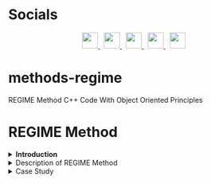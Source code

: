 # Socials

<p align="center">
  <a href="https://discord.com/users/xaprier#6129" target="_blank" rel="noreferrer">
    <img src="https://raw.githubusercontent.com/danielcranney/readme-generator/main/public/icons/socials/discord.svg" width="32" height="32" />
  </a>&nbsp
  <a href="https://www.github.com/xaprier" target="_blank" rel="noreferrer">
    <img src="https://raw.githubusercontent.com/danielcranney/readme-generator/main/public/icons/socials/github.svg" width="32" height="32" />
  </a>&nbsp
  <a href="http://www.instagram.com/xaprier.dev" target="_blank" rel="noreferrer">
    <img src="https://raw.githubusercontent.com/danielcranney/readme-generator/main/public/icons/socials/instagram.svg" width="32" height="32" />
  </a>&nbsp
  <a href="https://www.linkedin.com/in/xaprier/" target="_blank" rel="noreferrer">
    <img src="https://raw.githubusercontent.com/danielcranney/readme-generator/main/public/icons/socials/linkedin.svg" width="32" height="32" />
  </a>&nbsp
  <a href="https://twitter.com/xaprier_dev" target="_blank" rel="noreferrer">
    <img src="https://raw.githubusercontent.com/danielcranney/readme-generator/main/public/icons/socials/twitter.svg" width="32" height="32" />
  </a>
</p>

# methods-regime
 REGIME Method C++ Code With Object Oriented Principles 

# REGIME Method
<details>
    <summary><b>Introduction</b></summary>
    <p>
    The REGIME method, initially introduced by Hinloopen, Nijkamp, and Rietveld in
1983 [6, 7] is a multiple attribute qualitative method which solves the problem
using the REGIME matrix, and a final ranking of the alternatives is done. In the
final ranking, the weight of attributes, introduced by the decision maker, is
important and can influence the results. This technique is used for ranking the
sawability of ornamental and building stones [8] and evaluation and ranking of
coastal areas [9] due to its features. The REGIME method, used in various fields,
has the following features:
    </p>
    <ul>
      <li>It is one of the compensatory methods;</li>
      <li>The attributes are independent of each other;</li>
      <li>There is no need to convert the qualitative attributes into the quantitative
attributes.</li>
    </ul>
    <p>
    In this method, the matrix of alternatives and attributes is firstly formed based on
the information received from the decision maker as in Eq. (<a href="#1.1">1.1</a>).
    </p>
    <table align="center" border="true">
        <p align="center" id="1.1"><b>(1.1)</b>X<sub>(m,n)</sub>; i = 1,...,m; j = 1,...,n</p>
        <tr>
            <td><i>r</i><sub>11</sub></td>
            <td>...</td>
            <td><i>r</i><sub>1j</sub></td>
            <td>...</td>
            <td><i>r</i><sub>1n</sub></td>
        </tr>
        <tr>
            <td>...</td>
            <td>...</td>
            <td>...</td>
            <td>...</td>
            <td>...</td>
        </tr>
        <tr>
            <td><i>r</i><sub>i1</sub></td>
            <td>...</td>
            <td><i>r</i><sub>ij</sub></td>
            <td>...</td>
            <td><i>r</i><sub>in</sub></td>
        </tr>
        <tr>
            <td>...</td>
            <td>...</td>
            <td>...</td>
            <td>...</td>
            <td>...</td>
        </tr>
        <tr>
            <td><i>r</i><sub>m1</sub></td>
            <td>...</td>
            <td><i>r</i><sub>mj</sub></td>
            <td>...</td>
            <td><i>r</i><sub>mn</sub></td>
        </tr>
    </table><br>
</details>
<details>
  <summary>Description of REGIME Method</summary>

  ## 2.1 Superiority Index
  <p>
  In decision matrix of Eq. (2.1), r<sub>ij</sub> is the element of the decision matrix for <i>i</i>th
alternative in <i>j</i>th attribute. Then, the decision maker provides the weight of
attributes [ w<sub>1</sub> ; w<sub>2</sub> ; ... ; w<sub>n</sub> ]:
  </p>
  <p>
  The set of attributes in which alternative A<sub><i>f</i></sub> is at least as good as alternative A<sub><i>l</i></sub> ,
displayed by Ê<sub><i>fl</i></sub> .
 </p>

 ## 2.2 Superiority Identifier
 <p>
 The superiority identifier is calculated by Eq. (<a href="#2.2">2.2</a>).
 </p>
 <p align="center" id="2.2">
  <img alt="Eq 2.2" width="400" src="assets/formula1.png">
  </img>
  <br>
  (2.2)
  <br>
 </p>
 <p>where <i>w<sub>j</sub></i> represents the weight of attributes provided by the decision maker.</p>

 ## 2.3 Impacts Matrix
 <p>
 This matrix is derived from ranking the alternatives based on the attributes which
rank the alternatives from decision-matrix information.
 </p>

 ## 2.4 REGIME Matrix
 <p>
  The REGIME matrix is derived from pairwise comparison of alternatives. For example, if two alternatives of <i>A<sub>1</sub> , A<sub>2</sub> &isin; A</i> are considered, the status of <i>A<sub>1</sub> , A<sub>2</sub></i> alternatives should be compared to each other in all attributes.
 </p>
 <p>
 For each <i>C<sub>j</sub></i> attribute, the <i>E<sub>fl,j</sub></i> identifier is defined for each (<i>A<sub>f</sub> , A<sub>l</sub></i>) alternative as in Eq. (<a href="#2.3">2.3</a>) [6, 9].
 </p>
 <p align="center" id="2.3">
  <img src="assets/formula2.png" width="400"  alt="Eq 2.3">
  <br>
  (2.3)
 </p>
 <p>
 where (<i>r<sub>lj</sub> , r<sub>fj</sub></i> ) indicates the rank of (<i>A<sub>l</sub> , A<sub>f</sub></i> ) alternative based on the attribute <i>C<sub>j</sub></i> . When two alternatives are examined in all attributes, a vector is defined as in Eq. (<a href="#2.4">2.4</a>) [6, 9].
 </p>
 <p align="center" id="2.4">
  <img src="assets/formula3.png" width="400"  alt="Eq 2.4"></img><br>(2.4)
 </p>
 <p>
 The vector of Eq. (<a href="#2.4">2.4</a>) is called the REGIME, and the total matrix is result of the REGIME vectors.
 </p>

 ## 2.5 The Guide Index
 <b>The first technique:</b> The guide index <i>Ê<sub>jl</sub></i> is introduced as in Eq. (<a href="#2.5">2.5</a>) [9].
 <p align="center" id="2.5">
  <img src="assets/formula4.png" width="400" height="150" alt="Eq 2.5"></img><br>(2.5)
 </p>
 <i>Ê<sub>fl</sub></i> obtains a final ranking of alternatives.<br>

 The second technique: The value of the best alternative is obtained by the superior identifier <i>Ê<sub>fl</sub></i>. In fact, the REGIME method is based on the <i>Ê<sub>fl</sub></i> - <i>Ê<sub>lf</sub></i> subtract. The positive result of subtract indicates that alternative <i>A<sub>f</sub></i> is superior to the alternative <i>A<sub>l</sub></i> , and the negative result demonstrates the superiority of alternative <i>A<sub>l</sub></i> over alternative <i>A<sub>f</sub></i> .

 ## 2.6 The Final Ranking of Alternatives
 According to the two techniques presented in the previous step, the final ranking of alternatives can be determined based on the guide index.
</details>

<details>
  <summary>Case Study</summary>
  The dam construction project should be implemented by the relevant ministry. The project can be implemented by the relevant ministry (A<sub>1</sub>), domestic contractor (A<sub>2</sub>), or foreign contractor (A<sub>3</sub>). Attributes such as cost (C<sub>1</sub>), strength (<sub>2</sub>C), national reputation (C<sub>3</sub>), capacity (C<sub>4</sub>), and work hardness (C<sub>5</sub>) are available for decision making. <a href="#fig1.1">Fig. 1.1</a> displays the decision matrix. Further, <a href="#t1.1">Table 1.1</a> indicates the weight of the attributes. The purpose is to select the best contractor and express the final ranking of alternatives by the REGIME method.
  <br><br>
  <p align="center" id="fig1.1">
    <img src="assets/study1.png" width="400"></img><br>
    (Fig 1.1)
  </p>
  <p align="center" id="t1.1">
    <img src="assets/study2.png" width="400"></img><br>
    (Table 1.1)
  </p>

  ## Solution
  ### Superiority Index
  <p>
    The superiority attribute is computed as follows:
    <p align="center"><img src="assets/study3.png" width="400"></img></p>
  </p>

  ### Superiority Identifier
  <p>
    The superiority identifier is as follows:
    <p align="center"><img src="assets/study4.png" width="400"></img></p>
  </p>

  ### Impacts Matrix
  <p>
    Initially, the impacts matrix is formed based on ranking the alternatives. The negative attributes of cost and work hardness should be considered in this matrix. The first rank belongs to the lowest value, and the impacts matrix is as shown in <a href="#fig1.2">Fig. 1.2</a>.
    <p align="center" id="fig1.2">
      <img src="assets/study5.png" width="400"></img><br>
      (Fig 1.2)
    </p>
  </p>

  ### REGIME Matrix
  <p>
    The REGIME matrix, obtained from pairwise comparison in the impact matrix, is formed as shown in <a href="#fig1.3">Fig. 1.3</a>.
    <br>&nbsp;&nbsp;&nbsp;As:
    <p align="center">
      <img src="assets/study6.png" width="400"></img><br><br>
      <img src="assets/study7.png" id="fig1.3" width="400"></img><br>
      (Fig 1.3) REGIME Matrix
    </p>
  </p>

  ### The Guide Index
  <p>
    The guide index is obtained as follows:
    <p align="center">
      <i><b>
      Ê<sub>12</sub> = -0.500<br>
      Ê<sub>13</sub> = -0.500<br>
      Ê<sub>21</sub> = 0.500<br>
      Ê<sub>23</sub> = -0.300<br>
      Ê<sub>31</sub> = 0.500<br>
      Ê<sub>32</sub> = 0.300<br>
      </b></i>
    </p>
  </p>

  ### The Final Ranking of Alternatives
  <p>
    The positive values of guide index in the first technique revealed that the alternative A<sub>3</sub> is better than alternative A<sub>2</sub> and both alternatives are better than alternative A<sub>1</sub>. Therefore, the ranking of alternatives is as follows:<br>
    <p align="center"><b>
      A<sub>3</sub> > A<sub>2</sub> > A<sub>1</sub>
    </b></p>
    In the second technique, the pairwise comparison of alternatives is considered by comparing the superiority attribute:<br><br>
    <p align="center">
      <img src="assets/study8.png" width="400"></img>
    </p>
    Consequently, the foreign contractor (A<sub>3</sub>) is the best alternative, and final ranking is as follows:
    <p align="center"><b>
      A<sub>3</sub> > A<sub>2</sub> > A<sub>1</sub>
    </b></p>
  </p>
</details>